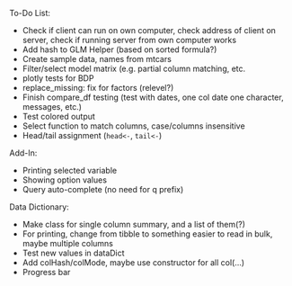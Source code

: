 To-Do List:

- Check if client can run on own computer, check address of client on server, check if running server from own computer works
- Add hash to GLM Helper (based on sorted formula?)
- Create sample data, names from mtcars
- Filter/select model matrix (e.g. partial column matching, etc.
- plotly tests for BDP
- replace_missing: fix for factors (relevel?)
- Finish compare_df testing (test with dates, one col date one character, messages, etc.)
- Test colored output
- Select function to match columns, case/columns insensitive
- Head/tail assignment (`head<-`, `tail<-`)

Add-In:
- Printing selected variable
- Showing option values
- Query auto-complete (no need for q prefix)

Data Dictionary:
- Make class for single column summary, and a list of them(?)
- For printing, change from tibble to something easier to read in bulk, maybe multiple columns
- Test new values in dataDict
- Add colHash/colMode, maybe use constructor for all col(...)
- Progress bar
